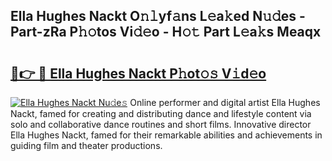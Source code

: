 ## Ella Hughes Nackt O𝚗𝚕yf𝚊ns L𝚎a𝚔ed N𝚞𝚍es - Part-zRa P𝚑𝚘tos Vi𝚍𝚎o - H𝚘𝚝 Part L𝚎a𝚔s Meaqx

# <h2><a href="http://kfcvbq1.oniu.top/?m=Ella+Hughes+Nackt">🔗👉 🔴 Ella Hughes Nackt P𝚑ot𝚘𝚜 V𝚒d𝚎o</a></h2>

[![Ella Hughes Nackt Nu𝚍e𝚜](https://i.imgur.com/0qMVB7G.gif)](http://kfcvbq1.oniu.top/?m=Ella+Hughes+Nackt)
Online performer and digital artist Ella Hughes Nackt, famed for creating and distributing dance and lifestyle content via solo and collaborative dance routines and short films. Innovative director Ella Hughes Nackt, famed for their remarkable abilities and achievements in guiding film and theater productions.  
